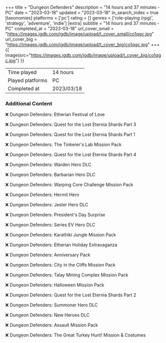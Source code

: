 +++
title = "Dungeon Defenders"
description = "14 hours and 37 minutes - PC"
date = "2023-03-18"
updated = "2023-03-18"
in_search_index = true
[taxonomies]
platforms = ['pc']
rating = []
genres = ['role-playing (rpg)', 'strategy', 'adventure', 'indie']
[extra]
subtitle = "14 hours and 37 minutes - PC"
completed_at = "2023-03-18"
url_cover_small = "https://images.igdb.com/igdb/image/upload/t_cover_small/co1qgc.jpg"
url_cover_big = "https://images.igdb.com/igdb/image/upload/t_cover_big/co1qgc.jpg"
+++
{{ image(src="https://images.igdb.com/igdb/image/upload/t_cover_big/co1qgc.jpg") }}

|              |            |
| ------------ | ---------- |
| Time played  | 14 hours |
| Played platforms    | PC |
| Completed at | 2023/03/18 |



### Additional Content


❌ Dungeon Defenders: Etherian Festival of Love

❌ Dungeon Defenders: Quest for the Lost Eternia Shards Part 3

❌ Dungeon Defenders: Quest for the Lost Eternia Shards Part 1

❌ Dungeon Defenders: The Tinkerer's Lab Mission Pack

❌ Dungeon Defenders: Quest for the Lost Eternia Shards Part 4

❌ Dungeon Defenders: Warden Hero DLC

❌ Dungeon Defenders: Barbarian Hero DLC

❌ Dungeon Defenders: Warping Core Challenge Mission Pack

❌ Dungeon Defenders: Hermit Hero

❌ Dungeon Defenders: Jester Hero DLC

❌ Dungeon Defenders: President's Day Surprise

❌ Dungeon Defenders: Series EV Hero DLC

❌ Dungeon Defenders: Karathiki Jungle Mission Pack

❌ Dungeon Defenders: Etherian Holiday Extravaganza

❌ Dungeon Defenders: Anniversary Pack

❌ Dungeon Defenders: City in the Cliffs Mission Pack

❌ Dungeon Defenders: Talay Mining Complex Mission Pack

❌ Dungeon Defenders: Halloween Mission Pack

❌ Dungeon Defenders: Quest for the Lost Eternia Shards Part 2

❌ Dungeon Defenders: Summoner Hero DLC

❌ Dungeon Defenders: New Heroes DLC

❌ Dungeon Defenders: Assault Mission Pack

❌ Dungeon Defenders: The Great Turkey Hunt! Mission & Costumes
